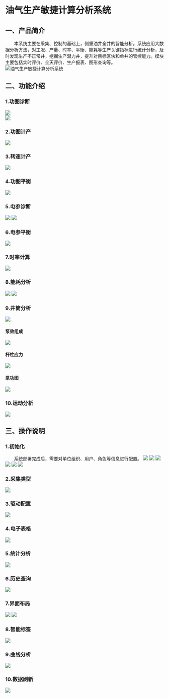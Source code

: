 # 油气生产敏捷计算分析系统
## 一、产品简介
&emsp;&emsp;本系统主要在采集、控制的基础上，侧重油井全井的智能分析。系统应用大数据分析方法，对工况、产量、时率、平衡、能耗等生产关键指标进行统计分析，及时发现生产不正常井，挖掘生产潜力井，提升对目标区块和单井的管控能力。模块主要包括实时评价、全天评价、生产报表、图形查询等。  
![油气生产敏捷计算分析系统](https://github.com/JinneePro/AP/blob/master/01.%E7%94%A8%E6%88%B7%E7%99%BB%E5%BD%95.png?raw=true)
## 二、功能介绍
### 1.功图诊断
![](https://github.com/JinneePro/AP/blob/master/image/01.png?raw=true)  
![](https://github.com/JinneePro/AP/blob/master/image/02.png?raw=true)  
### 2.功图计产
![](https://github.com/JinneePro/AP/blob/master/image/03.png?raw=true)
### 3.转速计产
![](https://github.com/JinneePro/AP/blob/master/image/29.png?raw=true)
### 4.功图平衡
![](https://github.com/JinneePro/AP/blob/master/image/30.png?raw=true)
### 5.电参诊断
![](https://github.com/JinneePro/AP/blob/master/image/08.png?raw=true)
![](https://github.com/JinneePro/AP/blob/master/image/09.png?raw=true)
### 6.电参平衡
![](https://github.com/JinneePro/AP/blob/master/image/12.png?raw=true)
### 7.时率计算
![](https://github.com/JinneePro/AP/blob/master/image/31.png?raw=true)
### 8.能耗分析
![](https://github.com/JinneePro/AP/blob/master/image/11.png?raw=true)
![](https://github.com/JinneePro/AP/blob/master/image/06.png?raw=true)
### 9.井筒分析
![](https://github.com/JinneePro/AP/blob/master/image/32.png?raw=true)
#### 泵效组成
![](https://github.com/JinneePro/AP/blob/master/image/04.png?raw=true)
#### 杆柱应力
![](https://github.com/JinneePro/AP/blob/master/image/05.png?raw=true)
#### 泵功图
![](https://github.com/JinneePro/AP/blob/master/image/07.png?raw=true)
### 10.运动分析
![](https://github.com/JinneePro/AP/blob/master/image/33.png?raw=true)
## 三、操作说明
### 1.初始化
&emsp;&emsp;系统部署完成后，需要对单位组织、用户、角色等信息进行配置。
![](https://github.com/JinneePro/AP/blob/master/image/13.png?raw=true)
![](https://github.com/JinneePro/AP/blob/master/image/14.png?raw=true) 
![](https://github.com/JinneePro/AP/blob/master/image/15.png?raw=true) 
![](https://github.com/JinneePro/AP/blob/master/image/16.png?raw=true) 
![](https://github.com/JinneePro/AP/blob/master/image/17.png?raw=true) 
![](https://github.com/JinneePro/AP/blob/master/image/18.png?raw=true)
### 2.采集类型
![](https://github.com/JinneePro/AP/blob/master/image/19.png?raw=true)
### 3.驱动配置
![](https://github.com/JinneePro/AP/blob/master/image/20.png?raw=true) 
### 4.电子表格
![](https://github.com/JinneePro/AP/blob/master/image/21.png?raw=true) 
### 5.统计分析
![](https://github.com/JinneePro/AP/blob/master/image/22.png?raw=true) 
### 6.历史查询
![](https://github.com/JinneePro/AP/blob/master/image/23.png?raw=true) 
### 7.界面布局
![](https://github.com/JinneePro/AP/blob/master/image/24.png?raw=true) 
![](https://github.com/JinneePro/AP/blob/master/image/25.png?raw=true)
### 8.智能标签
![](https://github.com/JinneePro/AP/blob/master/image/26.png?raw=true) 
### 9.曲线分析
![](https://github.com/JinneePro/AP/blob/master/image/27.png?raw=true)
### 10.数据刷新
![](https://github.com/JinneePro/AP/blob/master/image/28.png?raw=true) 
